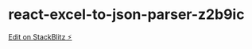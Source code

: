 # react-excel-to-json-parser-z2b9ic

[Edit on StackBlitz ⚡️](https://stackblitz.com/edit/react-excel-to-json-parser-z2b9ic)